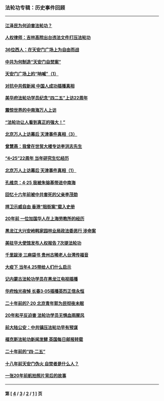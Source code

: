 ### 法轮功专辑：历史事件回顾
---
#### [江泽民为何迫害法轮功？](../../pages/nf5793/n13876324.md?12280430) 
#### [人权律师：吉林高院出台违法文件打压法轮功](../../pages/nf5793/n13825665.md?12280430) 
#### [36位西人：在天安门广场上为自由而战](../../pages/nf5793/n13390029.md?12280430) 
#### [中共为何制造“天安门自焚案”](../../pages/nf5793/n13183270.md?12280430) 
#### [天安门广场上的“呐喊”（1）](../../pages/nf5793/n13105277.md?12280430) 
#### [对抗中共假新闻 中国人成功插播真相](../../pages/nf5793/n12910618.md?12280430) 
#### [美华府法轮功学员纪念“四二五”上访22周年](../../pages/nf5793/n12904445.md?12280430) 
#### [震惊世界的中南海万人上访](../../pages/nf5793/n12903976.md?12280430) 
#### [“法轮功让人看到真正的强大！”](../../pages/nf5793/n12903195.md?12280430) 
#### [北京万人上访幕后 天津事件真相（3）](../../pages/nf5793/n12902807.md?12280430) 
#### [曾慧燕：我曾在世贸大楼专访李洪志先生](../../pages/nf5793/n12898729.md?12280430) 
#### [“4•25”22周年 当年研究生忆经历](../../pages/nf5793/n12894152.md?12280430) 
#### [北京万人上访幕后 天津事件真相（1）](../../pages/nf5793/n12885174.md?12280430) 
#### [孔维京：4·25 我被朱镕基带进中南海](../../pages/nf5793/n12864987.md?12280430) 
#### [回忆十六年前被中共害死的父亲李茂勋](../../pages/nf5793/n12880270.md?12280430) 
#### [捍卫示威自由 香港“阻街案”载入史册](../../pages/nf5793/n12811245.md?12280430) 
#### [20年前 一位加国华人在上海劳教所的经历](../../pages/nf5793/n12707932.md?12280430) 
#### [黑龙江大兴安岭韩家园林业局政法委恶行 涉命案](../../pages/nf5793/n12622815.md?12280430) 
#### [美驻华大使馆发布人权报告 7次提法轮功](../../pages/nf5793/n12520541.md?12280430) 
#### [千里跋涉 三麻袋书 贵州古稀老人台湾传福音](../../pages/nf5793/n12198750.md?12280430) 
#### [大疫下 当年4.25带给人们什么启示](../../pages/nf5793/n12058565.md?12280430) 
#### [记内蒙古法轮功学员在黑龙江电视插播](../../pages/nf5793/n11699194.md?12280430) 
#### [华府烛光夜悼 长春3·05插播英烈正信永恒](../../pages/nf5793/n11397432.md?12280430) 
#### [二十年前的7·20 北京青年郭为民彻夜未眠](../../pages/nf5793/n11354195.md?12280430) 
#### [20年和平反迫害 法轮功学员无惧血雨腥风](../../pages/nf5793/n11348279.md?12280430) 
#### [前大陆公安：中共镇压法轮功早有预谋](../../pages/nf5793/n11352168.md?12280430) 
#### [福克斯法轮功新闻发酵  英国每日邮报转载](../../pages/nf5793/n11285952.md?12280430) 
#### [二十年前的“四·二五”](../../pages/nf5793/n11207639.md?12280430) 
#### [十八年前天安门伪火 自焚者是什么人？](../../pages/nf5793/n10996556.md?12280430) 
#### [一张20年前航拍照片背后的故事](../../pages/nf5793/n10693797.md?12280430) 

---
#### 第 [ [4](./4.md?12280430) / [3](./3.md?12280430) / [2](./2.md?12280430) / [1](./1.md?12280430) ] 页

